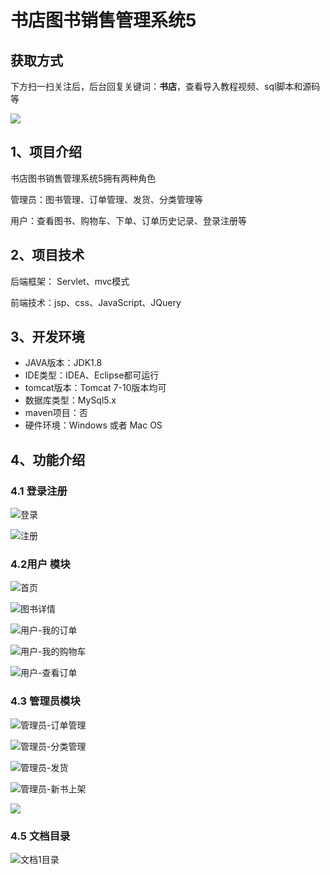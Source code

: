 # 书店图书销售管理系统5
## 获取方式

下方扫一扫关注后，后台回复关键词：**书店**，查看导入教程视频、sql脚本和源码等

 ![](https://www.codeshop.fun/Typora-Images/202205281253739.png)

## 1、项目介绍

书店图书销售管理系统5拥有两种角色

管理员：图书管理、订单管理、发货、分类管理等

用户：查看图书、购物车、下单、订单历史记录、登录注册等


## 2、项目技术

后端框架： Servlet、mvc模式

前端技术：jsp、css、JavaScript、JQuery

## 3、开发环境

- JAVA版本：JDK1.8
- IDE类型：IDEA、Eclipse都可运行
- tomcat版本：Tomcat 7-10版本均可
- 数据库类型：MySql5.x
- maven项目：否
- 硬件环境：Windows 或者 Mac OS


## 4、功能介绍

### 4.1 登录注册

![登录](https://www.codeshop.fun/Typora-Images/202208141249467.jpg)

![注册](https://www.codeshop.fun/Typora-Images/202208141249332.jpg)

### 4.2用户 模块

![首页](https://www.codeshop.fun/Typora-Images/202208141249333.jpg)

![图书详情](https://www.codeshop.fun/Typora-Images/202208141249639.jpg)

![用户-我的订单](https://www.codeshop.fun/Typora-Images/202208141249060.jpg)

![用户-我的购物车](https://www.codeshop.fun/Typora-Images/202208141249960.jpg)

![用户-查看订单](https://www.codeshop.fun/Typora-Images/202208141250707.jpg)

### 4.3 管理员模块

![管理员-订单管理](https://www.codeshop.fun/Typora-Images/202208141250128.jpg)

![管理员-分类管理](https://www.codeshop.fun/Typora-Images/202208141250496.jpg)

![管理员-发货](https://www.codeshop.fun/Typora-Images/202208141250340.jpg)

![管理员-新书上架](https://www.codeshop.fun/Typora-Images/202208141251462.jpg)



![](https://www.codeshop.fun/Typora-Images/202208141251525.jpeg)

### 4.5 文档目录

![文档1目录](https://www.codeshop.fun/Typora-Images/202208141251811.jpg)

